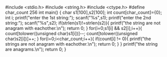 #include <stdio.h>
#include <string.h>
#include <ctype.h>
#define char_count 256
int main()
{
    char s1[100],s2[100];
    int count[char_count]={0};
    int i;
    printf("enter the 1st string:");
    scanf("%s",s1);
    printf("enter the 2nd string:");
    scanf("%s",s2);
    if(strlen(s1)!=strlen(s2)){
        printf("the string are not anagram with eachother.\n");
        return 0;
    }
    for(i=0;s1[i] && s2[i];i++){
        count[tolower((unsigned char)s1[i])]--;
         count[tolower((unsigned char)s2[i])]++;
    }
    for(i=0;i<char_count;i++){
        if(count[i] != 0){
           printf("the strings are not anagram with eachother.\n");
            return 0;
        }
    }
    printf("the string are anagrams.\n");
    return 0;
}

    
